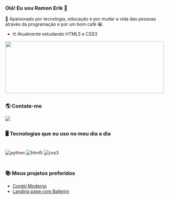 ### Olá! Eu sou Ramon Erik 🤙

💙 Apaixonado por tecnologia, educação e por mudar a vida das pessoas através da programação e por um bom café 😁.

- 🤓 Atualmente estudando HTML5 e CSS3

<div>
<img width="100%" height="165em" src="https://github-readme-stats.vercel.app/api/top-langs/?username=ramon-erik&layout=compact&langs_count=16&theme=dracula"/>
</div>

## 
### 🌎 Contate-me
<div>
<a target="_blank" href="https://www.instagram.com/29erik_/"><img src="https://img.shields.io/badge/Instagram-E4405F?style=for-the-badge&logo=instagram&logoColor=white"></a>
</div>

## 
### 🖥️ Tecnologias que eu uso no meu dia a dia

<div style="display: inline_block;"><br/>
    <img align="center" alt="python" src="https://img.shields.io/badge/Python-3776AB?style=for-the-badge&logo=python&logoColor=white"/>
    <img align="center" alt="html5" src="https://img.shields.io/badge/HTML5-E34F26?style=for-the-badge&logo=html5&logoColor=white"/>
    <img align="center" alt="css3" src="https://img.shields.io/badge/CSS3-1572B6?style=for-the-badge&logo=css3&logoColor=white"/>
</div><br/>

## 
### 📚 Meus projetos preferidos

- [Cordel Moderno](https://ramon-erik.github.io/projeto-cordel/index.html)
- [Landing page com Ballerini](https://ramon-erik.github.io/projeto-landing-page/)

